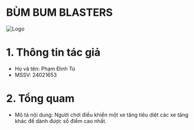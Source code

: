 # BÙM BUM BLASTERS

![Logo](https://imgur.com/a/kuAsMuy)

# 1. Thông tin tác giả
- Họ và tên: Phạm Đình Tú
- MSSV: 24021653

# 2. Tổng quam
- Mô tả nội dung: Người chơi điều khiển một xe tăng tiêu diệt các xe tăng khác để dành được số điểm cao nhất.
 